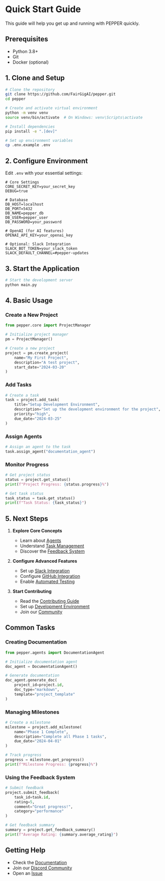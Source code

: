 # Quick Start Guide

This guide will help you get up and running with PEPPER quickly.

## Prerequisites

- Python 3.8+
- Git
- Docker (optional)

## 1. Clone and Setup

```bash
# Clone the repository
git clone https://github.com/FairGigAI/pepper.git
cd pepper

# Create and activate virtual environment
python -m venv venv
source venv/bin/activate  # On Windows: venv\Scripts\activate

# Install dependencies
pip install -e ".[dev]"

# Set up environment variables
cp .env.example .env
```

## 2. Configure Environment

Edit `.env` with your essential settings:

```env
# Core Settings
CORE_SECRET_KEY=your_secret_key
DEBUG=true

# Database
DB_HOST=localhost
DB_PORT=5432
DB_NAME=pepper_db
DB_USER=pepper_user
DB_PASSWORD=your_password

# OpenAI (for AI features)
OPENAI_API_KEY=your_openai_key

# Optional: Slack Integration
SLACK_BOT_TOKEN=your_slack_token
SLACK_DEFAULT_CHANNEL=#pepper-updates
```

## 3. Start the Application

```bash
# Start the development server
python main.py
```

## 4. Basic Usage

### Create a New Project

```python
from pepper.core import ProjectManager

# Initialize project manager
pm = ProjectManager()

# Create a new project
project = pm.create_project(
    name="My First Project",
    description="A test project",
    start_date="2024-03-20"
)
```

### Add Tasks

```python
# Create a task
task = project.add_task(
    title="Setup Development Environment",
    description="Set up the development environment for the project",
    priority="high",
    due_date="2024-03-25"
)
```

### Assign Agents

```python
# Assign an agent to the task
task.assign_agent("documentation_agent")
```

### Monitor Progress

```python
# Get project status
status = project.get_status()
print(f"Project Progress: {status.progress}%")

# Get task status
task_status = task.get_status()
print(f"Task Status: {task_status}")
```

## 5. Next Steps

1. **Explore Core Concepts**
   - Learn about [Agents](../core_concepts/agents.md)
   - Understand [Task Management](../core_concepts/tasks.md)
   - Discover the [Feedback System](../core_concepts/feedback_system.md)

2. **Configure Advanced Features**
   - Set up [Slack Integration](../user_guides/admin_guide.md#slack-integration)
   - Configure [GitHub Integration](../user_guides/admin_guide.md#github-integration)
   - Enable [Automated Testing](../development/testing.md)

3. **Start Contributing**
   - Read the [Contributing Guide](../development/contributing.md)
   - Set up [Development Environment](../development/README.md)
   - Join our [Community](https://discord.gg/pepper)

## Common Tasks

### Creating Documentation

```python
from pepper.agents import DocumentationAgent

# Initialize documentation agent
doc_agent = DocumentationAgent()

# Generate documentation
doc_agent.generate_doc(
    project_id=project.id,
    doc_type="markdown",
    template="project_template"
)
```

### Managing Milestones

```python
# Create a milestone
milestone = project.add_milestone(
    name="Phase 1 Complete",
    description="Complete all Phase 1 tasks",
    due_date="2024-04-01"
)

# Track progress
progress = milestone.get_progress()
print(f"Milestone Progress: {progress}%")
```

### Using the Feedback System

```python
# Submit feedback
project.submit_feedback(
    task_id=task.id,
    rating=5,
    comment="Great progress!",
    category="performance"
)

# Get feedback summary
summary = project.get_feedback_summary()
print(f"Average Rating: {summary.average_rating}")
```

## Getting Help

- Check the [Documentation](../README.md)
- Join our [Discord Community](https://discord.gg/pepper)
- Open an [Issue](https://github.com/FairGigAI/pepper/issues) 